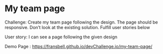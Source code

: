 # My team page

Challenge: Create my team page following the design. The page should be responsive. Don’t look at the existing solution. Fulfill user stories below

User story: I can see a page following the given design

Demo Page : https://fransbell.github.io/devChallenge.io/my-team-page/
